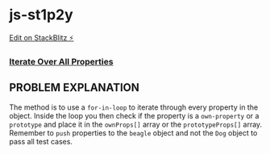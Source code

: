 # js-st1p2y

[Edit on StackBlitz ⚡️](https://stackblitz.com/edit/js-st1p2y)

### [Iterate Over All Properties](https://www.freecodecamp.org/learn/javascript-algorithms-and-data-structures/object-oriented-programming/iterate-over-all-properties)

## PROBLEM EXPLANATION
The method is to use a `for-in-loop` to iterate through every property in the object.  Inside the loop you then check if the property is a `own-property` or a `prototype` and place it in the `ownProps[]` array or the `prototypeProps[]` array.  Remember to `push` properties to the `beagle` object and not the `Dog` object to pass all test cases.

